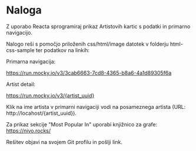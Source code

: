 # Naloga

Z uporabo Reacta sprogramiraj prikaz Artistovih kartic s podatki in primarno navigacijo. 

Nalogo reši s pomočjo priloženih css/html/image datotek v folderju html-css-sample ter podatkov na linkih:

Primarna navigacija:

https://run.mocky.io/v3/3cab6663-7cd8-4365-b8a6-4a1d89305f6a

Artist detail:

https://run.mocky.io/v3/{artist_uuid}

Klik na ime artista v primarni navigaciji vodi na posameznega artista (URL: http://locahost/{artist_uuid}).

Za prikaz sekcije "Most Popular In" uporabi knjižnico za grafe: https://nivo.rocks/

Rešitev objavi na svojem Git profilu in pošlji link.